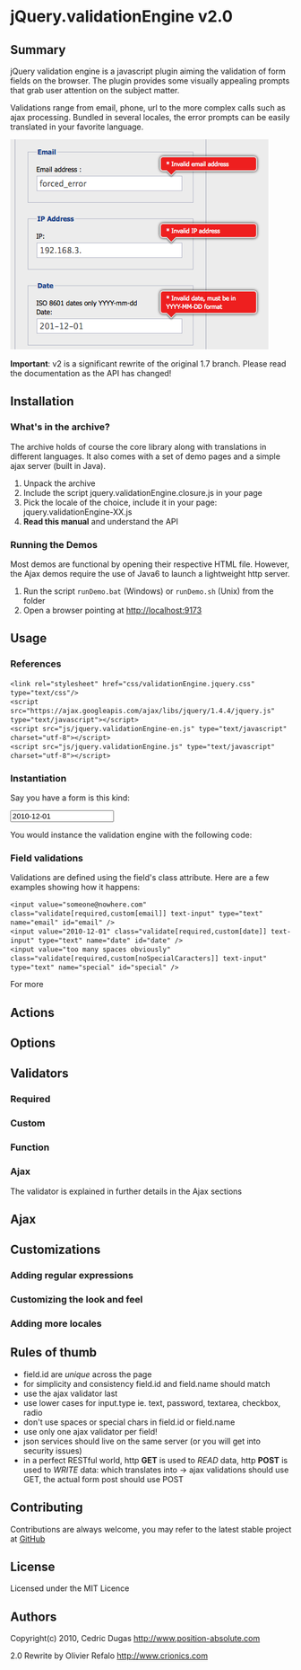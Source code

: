jQuery.validationEngine v2.0
=====

Summary
---

jQuery validation engine is a javascript plugin aiming the validation of form fields on the browser.
The plugin provides some visually appealing prompts that grab user attention on the subject matter.

Validations range from email, phone, url to the more complex calls such as ajax processing.
Bundled in several locales, the error prompts can be easily translated in your favorite language. 

![Screenshot](/css/screenshot.png)

**Important**: v2 is a significant rewrite of the original 1.7 branch. Please read the documentation as the API has changed!


Installation
---

### What's in the archive?

The archive holds of course the core library along with translations in different languages.
It also comes with a set of demo pages and a simple ajax server (built in Java).

1. Unpack the archive
2. Include the script jquery.validationEngine.closure.js in your page 
3. Pick the locale of the choice, include it in your page: jquery.validationEngine-XX.js
4. **Read this manual** and understand the API


### Running the Demos

Most demos are functional by opening their respective HTML file. However, the Ajax demos require the use of Java6 to launch a lightweight http server. 

1. Run the script `runDemo.bat` (Windows) or `runDemo.sh` (Unix) from the folder
2. Open a browser pointing at [http://localhost:9173](http://localhost:9173)


Usage
---

### References

    <link rel="stylesheet" href="css/validationEngine.jquery.css" type="text/css"/>
    <script src="https://ajax.googleapis.com/ajax/libs/jquery/1.4.4/jquery.js" type="text/javascript"></script>
    <script src="js/jquery.validationEngine-en.js" type="text/javascript" charset="utf-8"></script>
    <script src="js/jquery.validationEngine.js" type="text/javascript" charset="utf-8"></script>

### Instantiation



Say you have a form is this kind:
    <form id="formID" method="post" action="submit.action">
        <input value="2010-12-01" class="validate[required,custom[date]] text-input" type="text" name="date" id="date" />
    </form>

You would instance the validation engine with the following code:
    <script>
    $(document).ready(function(){
        $("#formID").validationEngine('attach);
       });
    </script>

### Field validations

Validations are defined using the field's class attribute. Here are a few examples showing how it happens:

    <input value="someone@nowhere.com" class="validate[required,custom[email]] text-input" type="text" name="email" id="email" />
    <input value="2010-12-01" class="validate[required,custom[date]] text-input" type="text" name="date" id="date" />
    <input value="too many spaces obviously" class="validate[required,custom[noSpecialCaracters]] text-input" type="text" name="special" id="special" />

For more 

Actions
---



Options
---


Validators
---

### Required

### Custom

### Function

### Ajax

The validator is explained in further details in the Ajax sections


Ajax
---




Customizations
---

### Adding regular expressions




### Customizing the look and feel



### Adding more locales




Rules of thumb
---

* field.id are *unique* across the page
* for simplicity and consistency field.id and field.name should match
* use the ajax validator last
* use lower cases for input.type  ie. text, password, textarea, checkbox, radio
* don't use spaces or special chars in field.id or field.name
* use only one ajax validator per field!
* json services should live on the same server (or you will get into security issues)
* in a perfect RESTful world, http **GET** is used to *READ* data, http **POST** is used to *WRITE* data: which translates into -> ajax validations should use GET, the actual form post should use POST

Contributing
---
Contributions are always welcome, you may refer to the latest stable project at [GitHub](https://github.com/posabsolute/jQuery-Validation-Engine)


License
---
Licensed under the MIT Licence


Authors
---

 Copyright(c) 2010, Cedric Dugas
 http://www.position-absolute.com
 
 2.0 Rewrite by Olivier Refalo
 http://www.crionics.com